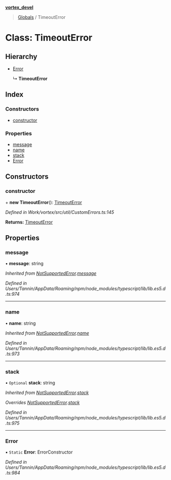 **[vortex_devel](../README.md)**

> [Globals](../globals.md) / TimeoutError

# Class: TimeoutError

## Hierarchy

* [Error](notsupportederror.md#error)

  ↳ **TimeoutError**

## Index

### Constructors

* [constructor](timeouterror.md#constructor)

### Properties

* [message](timeouterror.md#message)
* [name](timeouterror.md#name)
* [stack](timeouterror.md#stack)
* [Error](timeouterror.md#error)

## Constructors

### constructor

\+ **new TimeoutError**(): [TimeoutError](timeouterror.md)

*Defined in Work/vortex/src/util/CustomErrors.ts:145*

**Returns:** [TimeoutError](timeouterror.md)

## Properties

### message

•  **message**: string

*Inherited from [NotSupportedError](notsupportederror.md).[message](notsupportederror.md#message)*

*Defined in Users/Tannin/AppData/Roaming/npm/node_modules/typescript/lib/lib.es5.d.ts:974*

___

### name

•  **name**: string

*Inherited from [NotSupportedError](notsupportederror.md).[name](notsupportederror.md#name)*

*Defined in Users/Tannin/AppData/Roaming/npm/node_modules/typescript/lib/lib.es5.d.ts:973*

___

### stack

• `Optional` **stack**: string

*Inherited from [NotSupportedError](notsupportederror.md).[stack](notsupportederror.md#stack)*

*Overrides [NotSupportedError](notsupportederror.md).[stack](notsupportederror.md#stack)*

*Defined in Users/Tannin/AppData/Roaming/npm/node_modules/typescript/lib/lib.es5.d.ts:975*

___

### Error

▪ `Static` **Error**: ErrorConstructor

*Defined in Users/Tannin/AppData/Roaming/npm/node_modules/typescript/lib/lib.es5.d.ts:984*
